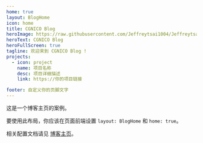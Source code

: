 ```yaml
---
home: true
layout: BlogHome
icon: home
title: CGNICO Blog
heroImage: https://raw.githubusercontent.com/Jeffreytsai1004/Jeffreytsai1004.github.io/gh-pages/assets/images/default.jpg
heroText: CGNICO Blog
heroFullScreen: true
tagline: 欢迎来到 CGNICO Blog !
projects:
  - icon: project
    name: 项目名称
    desc: 项目详细描述
    link: https://你的项目链接

footer: 自定义你的页脚文字
---
```


这是一个博客主页的案例。

要使用此布局，你应该在页面前端设置 `layout: BlogHome` 和 `home: true`。

相关配置文档请见 [博客主页](https://theme-hope.vuejs.press/zh/guide/blog/home/)。
